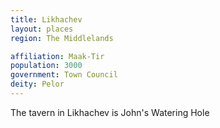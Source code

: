 ```yaml
---
title: Likhachev
layout: places
region: The Middlelands

affiliation: Maak-Tir
population: 3000
government: Town Council
deity: Pelor
---
```

The tavern in Likhachev is John's Watering Hole